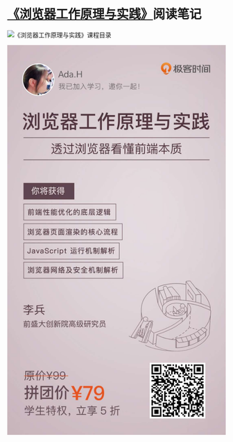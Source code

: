 # [《浏览器工作原理与实践》](https://time.geekbang.org/column/intro/100033601)阅读笔记

![《浏览器工作原理与实践》课程目录](https://static001.geekbang.org/resource/image/9b/92/9ba059d108b7e84479f2e57d90280892.jpg)

![浏览器工作原理与实践_分享海报](./images/浏览器工作原理与实践.jpg)
